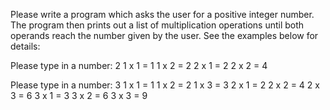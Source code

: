 Please write a program which asks the user for a positive integer number. The program then prints out a list of multiplication operations until both operands reach the number given by the user. See the examples below for details:

Please type in a number: 2
1 x 1 = 1
1 x 2 = 2
2 x 1 = 2
2 x 2 = 4

Please type in a number: 3
1 x 1 = 1
1 x 2 = 2
1 x 3 = 3
2 x 1 = 2
2 x 2 = 4
2 x 3 = 6
3 x 1 = 3
3 x 2 = 6
3 x 3 = 9